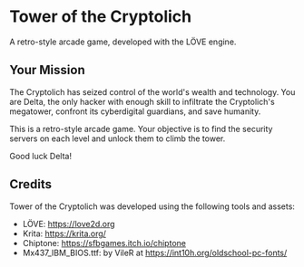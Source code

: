 # Tower of the Cryptolich

A retro-style arcade game, developed with the LÖVE engine.

## Your Mission

The Cryptolich has seized control of the world's wealth and technology. You are Delta, the only hacker with enough skill to infiltrate the Cryptolich's megatower, confront its cyberdigital guardians, and save humanity.

This is a retro-style arcade game. Your objective is to find the security servers on each level and unlock them to climb the tower.

Good luck Delta!

## Credits

Tower of the Cryptolich was developed using the following tools and assets:

- LÖVE: https://love2d.org
- Krita: https://krita.org/
- Chiptone: https://sfbgames.itch.io/chiptone
- Mx437_IBM_BIOS.ttf: by VileR at https://int10h.org/oldschool-pc-fonts/
